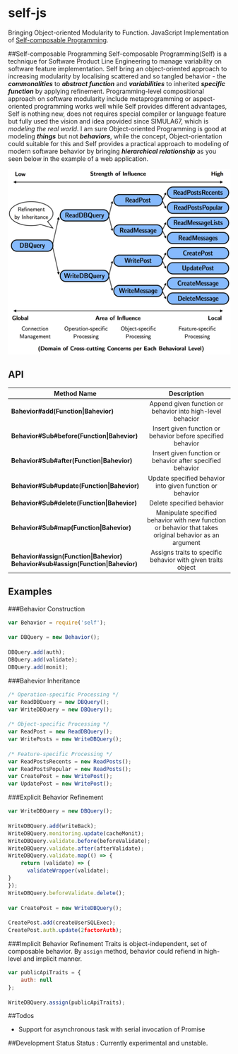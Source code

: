 # self-js
Bringing Object-oriented Modularity to Function. JavaScript Implementation of [Self-composable Programming](https://github.com/hiun/self). 

##Self-composable Programming
Self-composable Programming(Self) is a technique for Software Product Line Engineering to manage variability on software feature implementation. Self bring an object-oriented approach to increasing modularity by localising scattered and so tangled behavior - the ***commonalities*** to ***abstract function*** and ***variabilities*** to inherited ***specific function*** by applying refinement. Programming-level compositional approach on software modularity include metaprogramming or aspect-oriented programming works well while Self provides different advantages, Self is nothing new, does not requires special compiler or language feature but fully used the vision and idea provided since SIMULA67, which is *modeling the real world*. I am sure Object-oriented Programming is good at modeling ***things*** but not ***behaviors***, while the concept, Object-orientation could suitable for this and Self provides a practical approach to modeling of modern software behavior by bringing ***hierarchical relationship*** as you seen below in the example of a web application.

![hierarchical relationship](rel.png)

## API
| **Method Name** | **Description** |
| ------------- |:-------------:|
|**Bahevior#add(Function\|Bahevior)** | Append given function or behavior into high-level behacior|
|**Behavior#Sub#before(Function\|Bahevior)** | Insert given function or behavior before specified behavior|
|**Behavior#Sub#after(Function\|Bahevior)** | Insert given function or behavior after specified behavior|
|**Behavior#Sub#update(Function\|Bahevior)** | Update specified behavior into given function or behavior|
|**Behavior#Sub#delete(Function\|Bahevior)** | Delete specified behavior|
|**Behavior#Sub#map(Function\|Bahevior)** | Manipulate specified behavior with new function or behavior that takes original behavior as an argument|
|**Behavior#assign(Function\|Bahevior)<br>Behavior#sub#assign(Function\|Bahevior)** | Assigns traits to specific behavior with given traits object|

## Examples

###Behavior Construction
```javascript
var Behavior = require('self');

var DBQuery = new Behavior();

DBQuery.add(auth);
DBQuery.add(validate);
DBQuery.add(monit);
```

###Bahevior Inheritance
```javascript
/* Operation-specific Processing */
var ReadDBQuery = new DBQuery();
var WriteDBQuery = new DBQuery();

/* Object-specific Processing */
var ReadPost = new ReadDBQuery();
var WritePosts = new WriteDBQuery();

/* Feature-specific Processing */
var ReadPostsRecents = new ReadPosts();
var ReadPostsPopular = new ReadPosts();
var CreatePost = new WritePost();
var UpdatePost = new WritePost();
```


###Explicit Behavior Refinement
```javascript
var WriteDBQuery = new DBQuery();

WriteDBQuery.add(writeBack);
WriteDBQuery.monitoring.update(cacheMonit);
WriteDBQuery.validate.before(beforeValidate);
WriteDBQuery.validate.after(afterValidate);
WriteDBQuery.validate.map(() => {
    return (validate) => {
      validateWrapper(validate);
}
});
WriteDBQuery.beforeValidate.delete();

var CreatePost = new WriteDBQuery();

CreatePost.add(createUserSQLExec);
CreatePost.auth.update(2factorAuth);
```


###Implicit Behavior Refinement
Traits is object-independent, set of composable behavior. By `assign` method, behavior could refiend in high-level and implicit manner. 

```javascript
var publicApiTraits = {
    auth: null
};

WriteDBQuery.assign(publicApiTraits);
```

##Todos
- Support for asynchronous task with serial invocation of Promise

##Development Status
Status : Currently experimental and unstable.